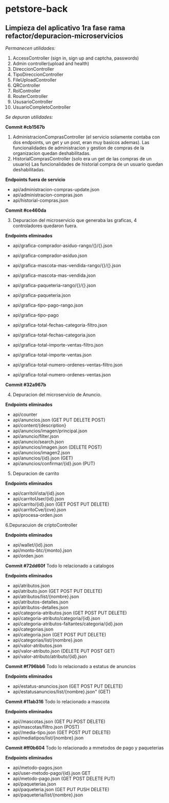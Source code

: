# petstore-back
## Limpieza del aplicativo 1ra fase rama refactor/depuracion-microservicios

*Permanecen utilidades:*

1. AccessController (sign in, sign up and captcha, passwords)
2. Admin controller(upload and health)
3. DireccionController
4. TipoDireccionController
5. FileUploadController
6. QRController
7. RolController
8. RouterController
9. UsusarioController
10. UsuarioCompletoController


*Se depuran utilidades:*

**Commit #cb1567b**
1. AdministracionComprasController (el servicio solamente contaba con dos endpoints, un get y un post, eran muy basicos ademas). Las funcionalidades de administracion y gestion de compras de la organizacion quedan deshabilitadas.
2. HistorialComprasController (solo era un get de las compras de un usuario) Las funcionalidades de historial compra de un usuario quedan deshabilitadas.

**Endpoints fuera de servicio**

- api/administracion-compras-update.json
- api/administracion-compras.json
- api/historial-compras.json

**Commit #ce460da**

3. Depuracion del microservicio que generaba las graficas, 4 controladores quedaron fuera.

**Endpoints eliminados**

- api/grafica-comprador-asiduo-rango/{}/{}.json
- api/grafica-comprador-asiduo.json
- api/grafica-mascota-mas-vendida-rango/{}/{}.json
- api/grafica-mascota-mas-vendida.json
- api/grafica-paqueteria-rango/{}/{}.json
- api/grafica-paqueteria.json

- api/grafica-tipo-pago-rango.json
- api/grafica-tipo-pago

- api/grafica-total-fechas-categoria-filtro.json
- api/grafica-total-fechas-categoria.json

- api/grafica-total-importe-ventas-filtro.json
- api/grafica-total-importe-ventas.json
- api/grafica-total-numero-ordenes-ventas-filtro.json
- api/grafica-total-numero-ordenes-ventas.json

**Commit #32a967b**

4. Depuracion del microservicio de Anuncio.

**Endpoints eliminados**

- api/counter
- api/anuncios.json (GET PUT DELETE POST)
- api/content/{description}
- api/anuncios/imagen/principal.json
- api/anuncio/filter.json
- api/anuncio/search.json
- api/anuncios/imagen.json (DELETE POST)
- api/anuncios/imagen2.json
- api/anuncios/{id}.json (GET)
- api/anuncios/confirmar/{id}.json (PUT)

5. Depuracion de carrito

**Endpoints eliminados**

- api/carritoVista/{id}.json
- api/carritoUser/{id}.json
- api/carrito/{id}.json (GET POST PUT DELETE)
- api/carritoCve/{cve}.json
- api/procesa-orden.json

6.Depuracuion de criptoController

**Endpoints eliminados**

- api/wallet/{id}.json
- api/monto-btc/{monto}.json
- api/orden.json

**Commit #72dd60f**
Todo lo relacionado a catalogos

**Endpoints eliminados**

- api/atributos.json
- api/atributo.json (GET POST PUT DELETE)
- api/atributos/list/{nombre}.json
- api/atributos-detalles.json
- api/atributos-detalles.json
- api/categoria-atributos.json (GET POST PUT DELETE)
- api/categoria-atributo/categoria/{id}.json
- api/categoria-atributos-faltantes/categoria/{id}.json
- api/categorias.json
- api/categoria.json (GET POST PUT DELETE)
- api/categorias/list/{nombre}.json
- api/valor-atributos.json
- api/valor-atributo.json (DELETE PUT POST GET)
- api/valor-atributo/atributo/{id}.json

**Commit #f796bb6**
Todo lo relacionado a estatus de anuncios

**Endpoints eliminados**
- api/estatus-anuncios.json (GET POST PUT DELETE)
- api/estatusanuncios/list/{nombre}.json" (GET)

**Commit #11ab316**
Todo lo relacionado a mascota

**Endpoints eliminados**
- api//mascotas.json (GET PU POST DELETE)
- api/mascotas/filtro.json (POST)
- api//media-tipo.json (GET POST PUT DELETE)
- api/mediatipos/list/{nombre}.json

**Commit #ff0b604**
Todo lo relacionado a mmetodos de pago y paqueterias

**Endpoints eliminados**
- api/metodo-pagos.json
- api/user-metodo-pago/{id}.json GET
- api/metodo-pago.json (GET POST DELETE PUT)
- api/paqueterias.json
- api/paqueteria.json (GET PUT PUSH DELETE)
- api/paqueteria/list/{nombre}.json


